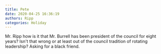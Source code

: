 ```yaml
---
title: Pete
date: 2020-04-25 16:36:19
authors: Ripp
categories: Holiday
---
```


 Mr. Ripp how is it that Mr. Burrell has been president of the council for eight years? Isn't that wrong or at least out of the council tradition of rotating leadership? Asking for a black friend.